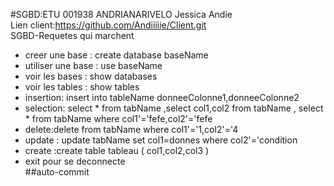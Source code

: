 #SGBD:ETU 001938 ANDRIANARIVELO Jessica Andie<br>
Lien client:https://github.com/Andiiiiie/Client.git<br>
SGBD-Requetes qui marchent<br>
  - creer une base : create database baseName
  - utiliser une base : use baseName
  - voir les bases : show databases
  - voir les tables : show tables
  - insertion: insert into tableName donneeColonne1,donneeColonne2
  - selection: select * from tabName ,select col1,col2 from tabName , select * from tabName where col1'='fefe,col2'='fefe
  - delete:delete from tabName where col1'='1,col2'='4
  - update : update tabName set col1=donnes where col2'='condition
  - create :create table tableau ( col1,col2,col3 )
  - exit pour se deconnecte <br>
  ##auto-commit
